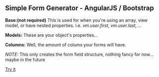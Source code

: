 ## Simple Form Generator - AngularJS / Bootstrap

**Base:(not required)** This is used for when you're using an array, view model, or have nested properties. i.e. _vm.user.first, vm.user.last, ..._

**Models:** These are your object's properties...

**Columns:** Well, the amount of colums your forms will have.

_NOTE:_ This only creates the form field structure, nothing fancy for now... maybe in the future

[Try it](http://makzumi.github.io/ngforms)